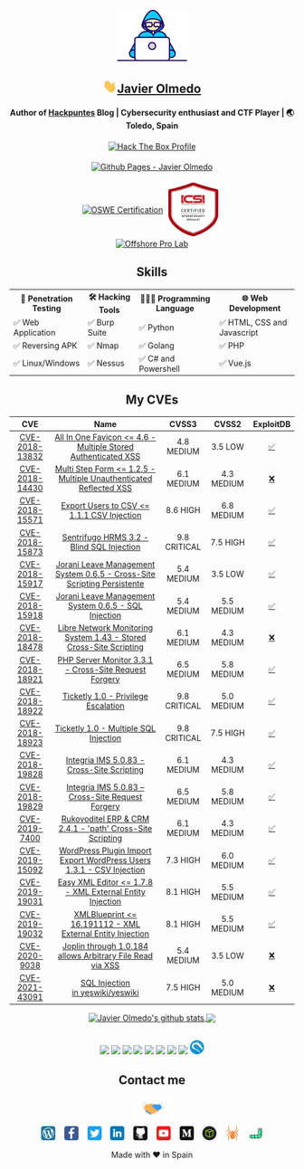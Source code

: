 <div align="center">

<img src="https://raw.githubusercontent.com/JavierOlmedo/JavierOlmedo/main/img/developer.gif" width="125px">
<h2><img src="https://raw.githubusercontent.com/JavierOlmedo/JavierOlmedo/main/img/hi.gif" width="25px"><a href="https://www.linkedin.com/in/jjavierolmedo/" target="_blank">Javier Olmedo</a></h2>

<!-- About me -->
<h4>Author of <a title="Hackpuntes" target="_blank" href="https://hackpuntes.com">Hackpuntes</a> Blog | Cybersecurity enthusiast and CTF Player | 🌏 Toledo, Spain </h4>

<a title="Hack The Box Profile" href="https://www.hackthebox.eu/profile/37005" target="_blank">
<img align="center" src="http://www.hackthebox.eu/badge/image/37005" alt="Hack The Box Profile"></a>
<br>
<br>
<a title="Github Pages - Javier Olmedo" href="https://javierolmedo.github.io" target="_blank">
<img align="center" src="https://badgen.net/badge/icon/github?icon=github&label=javierolmedo.github.io" alt="Github Pages - Javier Olmedo"></a>
<br>
<br>
<a title="OSWE Certification" href="https://www.credly.com/badges/818636d7-b447-42be-8f4f-cde81c44e26f" target="_blank">
<img align="center" src="https://images.credly.com/size/340x340/images/0a375324-4f9e-412d-b276-b6e96c428709/image.png" alt="OSWE Certification" height="100"></a>

<a title="ICSI | CNSS Certified Network Security Specialist" href="https://www.credential.net/ccca6121-5126-4eb4-b85e-618d3e9d668b#gs.0z7no9" target="_blank">
<img align="center" src="https://raw.githubusercontent.com/JavierOlmedo/JavierOlmedo/main/img/cnss.png" alt="OSWE Certification" height="100"></a>
<br>

<a title="Offshore Pro Lab" href="https://app.hackthebox.com/profile/37005" target="_blank">
<img align="center" src="https://raw.githubusercontent.com/JavierOlmedo/JavierOlmedo/main/img/offshore.gif" alt="Offshore Pro Lab" height="100"></a>
<br>

<!-- Skills -->
## Skills
<!-- Languages-->
<div style="width: 100%;">
<table>
<tbody>
<tr>
<th>🐞 Penetration Testing</td>
<th>🛠️ Hacking Tools</td>
<th>👨🏻‍💻 Programming Language</td>
<th>🌐 Web Development</td>
</tr>

<tr>
<td>✅ Web Application</td>
<td>✅ Burp Suite</td>
<td>✅ Python</td>
<td>✅ HTML, CSS and Javascript</td>
</tr>

<tr>
<td>✅ Reversing APK</td>
<td>✅ Nmap</td>
<td>✅ Golang</td>
<td>✅ PHP</td>
</tr>

<tr>
<td>✅ Linux/Windows</td>
<td>✅ Nessus</td>
<td>✅ C# and Powershell</td>
<td>✅ Vue.js</td>
</tr>

</tbody>
</table>
</div>


## My CVEs
<!-- CVEs -->

|                                       CVE                                       |                                                                                                  Name                                                                                                   |    CVSS3     |   CVSS2    |                     ExploitDB                     |     
|:-------------------------------------------------------------------------------:|:-------------------------------------------------------------------------------------------------------------------------------------------------------------------------------------------------------:|:------------:|:----------:|:-------------------------------------------------:| 
| [CVE-2018-13832](https://cve.mitre.org/cgi-bin/cvename.cgi?name=CVE-2018-13832) | [All In One Favicon <= 4.6 - Multiple Stored Authenticated XSS](https://hackpuntes.com/cve-2018-13832-wordpress-plugin-all-in-one-favicon-4-6-autenticado-multiples-cross-site-scripting-persistentes/) |  4.8 MEDIUM  |  3.5 LOW   | ​[✅](https://www.exploit-db.com/exploits/45056)​ | ​   
| [CVE-2018-14430](https://cve.mitre.org/cgi-bin/cvename.cgi?name=CVE-2018-14430) |                [Multi Step Form <= 1.2.5 - Multiple Unauthenticated Reflected XSS](https://hackpuntes.com/cve-2018-14430-wordpress-plugin-multi-step-form-125-multiples-xss-reflejados/)                |  6.1 MEDIUM  | 4.3 MEDIUM |  ​[❌](https://www.exploit-db.com/?author=9580)   | ​   
| [CVE-2018-15571](https://cve.mitre.org/cgi-bin/cvename.cgi?name=CVE-2018-15571) |                              [Export Users to CSV <= 1.1.1 CSV Injection](https://hackpuntes.com/cve-2018-15571-wordpress-plugin-export-users-to-csv-1-1-1-csv-injection/)                              |   8.6 HIGH   | 6.8 MEDIUM |  [✅](https://www.exploit-db.com/exploits/45206)  | ​   
| [CVE-2018-15873](https://cve.mitre.org/cgi-bin/cvename.cgi?name=CVE-2018-15873) |                                      [Sentrifugo HRMS 3.2 - Blind SQL Injection](https://hackpuntes.com/cve-2018-15873-sentrifugo-hrms-3-2-blind-sql-injection/)​                                       | 9.8 CRITICAL |  7.5 HIGH  | ​[✅](https://www.exploit-db.com/exploits/45266)  |     
| [CVE-2018-15917](https://cve.mitre.org/cgi-bin/cvename.cgi?name=CVE-2018-15917) |        [Jorani Leave Management System 0.6.5 - Cross-Site Scripting Persistente](https://hackpuntes.com/cve-2018-15917-jorani-leave-management-system-0-6-5-cross-site-scripting-persistente/)​         |  5.4 MEDIUM  |  3.5 LOW   | [✅](https://www.exploit-db.com/exploits/45338)​  |     
| [CVE-2018-15918](https://cve.mitre.org/cgi-bin/cvename.cgi?name=CVE-2018-15918) |                           [Jorani Leave Management System 0.6.5 - SQL Injection](https://hackpuntes.com/cve-2018-15918-jorani-leave-management-system-0-6-5-sql-injection/)​                            |  5.4 MEDIUM  | 5.5 MEDIUM |  [✅](https://www.exploit-db.com/exploits/45340)  |     
| [CVE-2018-18478](https://cve.mitre.org/cgi-bin/cvename.cgi?name=CVE-2018-18478) |                      [Libre Network Monitoring System 1.43 - Stored Cross-Site Scripting](https://hackpuntes.com/cve-2018-18478-libre-nms-1-43-cross-site-scripting-persistente/)​                      |  6.1 MEDIUM  | 4.3 MEDIUM |  ​[❌](https://www.exploit-db.com/?author=9580)​  |     
| [CVE-2018-18921](https://cve.mitre.org/cgi-bin/cvename.cgi?name=CVE-2018-18921) |                           [PHP Server Monitor 3.3.1 - Cross-Site Request Forgery](https://hackpuntes.com/cve-2018-18921-php-server-monitor-3-3-1-cross-site-request-forgery/)                           |  6.5 MEDIUM  | 5.8 MEDIUM |  [✅](https://www.exploit-db.com/exploits/45932)  | ​   
| [CVE-2018-18922](https://cve.mitre.org/cgi-bin/cvename.cgi?name=CVE-2018-18922) |                            [Ticketly 1.0 - Privilege Escalation](https://hackpuntes.com/cve-2018-18922-ticketly-1-0-escalacion-de-privilegios-crear-cuenta-administrador/)​                             | 9.8 CRITICAL | 5.0 MEDIUM | ​[✅](https://www.exploit-db.com/exploits/45892)  |     
| [CVE-2018-18923](https://cve.mitre.org/cgi-bin/cvename.cgi?name=CVE-2018-18923) |                                         [Ticketly 1.0 - Multiple SQL Injection](https://hackpuntes.com/cve-2018-18923-ticketly-1-0-multiples-sql-injections/)​                                          | 9.8 CRITICAL |  7.5 HIGH  |  [✅](https://www.exploit-db.com/exploits/45895)  |     
| [CVE-2018-19828](https://cve.mitre.org/cgi-bin/cvename.cgi?name=CVE-2018-19828) |                                [Integria IMS 5.0.83 - Cross-Site Scripting](https://hackpuntes.com/cve-2018-19828-integria-ims-5-0-83-cross-site-scripting-reflejado/)​                                 |  6.1 MEDIUM  | 4.3 MEDIUM | [✅](https://www.exploit-db.com/exploits/46012)​  |     
| [CVE-2018-19829](https://cve.mitre.org/cgi-bin/cvename.cgi?name=CVE-2018-19829) |                               [Integria IMS 5.0.83 – Cross-Site Request Forgery](https://hackpuntes.com/cve-2018-19829-integria-ims-5-0-83-cross-site-request-forgery/)​                                |  6.5 MEDIUM  | 5.8 MEDIUM |  [✅](https://www.exploit-db.com/exploits/46013)  |     
|  [CVE-2019-7400](https://cve.mitre.org/cgi-bin/cvename.cgi?name=CVE-2019-7400)  |                      [Rukovoditel ERP & CRM 2.4.1 - 'path' Cross-Site Scripting](https://hackpuntes.com/cve-2019-7400-rukovoditel-erp-crm-2-4-1-cross-site-scripting-reflejado/)​                       |  6.1 MEDIUM  | 4.3 MEDIUM | ​[✅](https://www.exploit-db.com/exploits/46608)​ |     
| [CVE-2019-15092](https://cve.mitre.org/cgi-bin/cvename.cgi?name=CVE-2019-15092) |                 [WordPress Plugin Import Export WordPress Users 1.3.1 - CSV Injection](https://hackpuntes.com/cve-2019-15092-wordpress-plugin-import-export-users-1-3-0-csv-injection/)                 |   7.3 HIGH   | 6.0 MEDIUM |  [✅](https://www.exploit-db.com/exploits/47303)  | ​   
| [CVE-2019-19031](https://cve.mitre.org/cgi-bin/cvename.cgi?name=CVE-2019-19031) |                                 [Easy XML Editor <= 1.7.8 - XML External Entity Injection](https://hackpuntes.com/cve-2019-19031-easy-xml-editor-1-7-8-inyeccion-xml/)​                                 |   8.1 HIGH   | 5.5 MEDIUM | ​[✅](https://www.exploit-db.com/exploits/47945)​ |     
| [CVE-2019-19032](https://cve.mitre.org/cgi-bin/cvename.cgi?name=CVE-2019-19032) |                                [XMLBlueprint <= 16.191112 - XML External Entity Injection](https://hackpuntes.com/cve-2019-19032-xmlblueprint-16-191112-inyeccion-xml/)                                 |   8.1 HIGH   | 5.5 MEDIUM |  [✅](https://www.exploit-db.com/exploits/47974)  |     
|  [CVE-2020-9038](https://cve.mitre.org/cgi-bin/cvename.cgi?name=CVE-2020-9038)  |                            [Joplin through 1.0.184 allows Arbitrary File Read via XSS](https://github.com/laurent22/joplin/commit/3db47b575b9cb0a765da3d283baa2c065df0d0bc)                             |  5.4 MEDIUM  |  3.5 LOW   |  [❌](https://www.exploit-db.com/?author=9580)​   |     
| [CVE-2021-43091](https://cve.mitre.org/cgi-bin/cvename.cgi?name=CVE-2021-43091) |                                                  [SQL Injection in yeswiki/yeswiki](https://huntr.dev/bounties/07f245a7-ee9f-4b55-a0cc-13d5cb1be6e0/)                                                   |   7.5 HIGH   | 5.0 MEDIUM |  [❌](https://www.exploit-db.com/?author=9580)​   |     



<!-- GitHub Stats -->
<div style="width: 100%;">
<a href="https://hackpuntes.com" target="_blank">
  <img align="center" src="https://github-readme-stats.vercel.app/api?username=JavierOlmedo&show_icons=true&include_all_commits=true&theme=dark" height="150" alt="Javier Olmedo's github stats"  />
</a>

<a href="https://github.com/JavierOlmedo" target="_blank">
  <img align="center" src="https://github-readme-stats.vercel.app/api/top-langs/?username=JavierOlmedo&layout=compact&theme=dark" height="150"/>
</a>
<!--
<a href="https://github.com/JavierOlmedo"><img src="https://activity-graph.herokuapp.com/graph?username=JavierOlmedo&bg_color=0D1117&color=5BCDEC&line=5BCDEC&point=FFFFFF&hide_border=true" />
</a>
-->
</div>

<br>

<!-- Fav Tech -->
<!-- ## Fav Tech -->
<p>
  <img width="10%" src="https://www.vectorlogo.zone/logos/python/python-ar21.svg" />
  <img width="10%" src="https://www.vectorlogo.zone/logos/golang/golang-ar21.svg" />
  <img width="10%" src="https://www.vectorlogo.zone/logos/gnu_bash/gnu_bash-ar21.svg" />
  <img width="10%" src="https://www.vectorlogo.zone/logos/java/java-ar21.svg" />
  <img width="10%" src="https://www.vectorlogo.zone/logos/linux/linux-ar21.svg" />
  <img width="10%" src="https://www.vectorlogo.zone/logos/android/android-ar21.svg" />
  <img width="10%" src="https://www.vectorlogo.zone/logos/php/php-ar21.svg" />
  <img width="10%" src="https://www.vectorlogo.zone/logos/visualstudio_code/visualstudio_code-ar21.svg" />
  <img width="5%"  src="https://raw.githubusercontent.com/JavierOlmedo/JavierOlmedo/main/img/kali.png" />
</p>

<!-- Links -->
<!--## Links -->
## Contact me

<div style="width: 100%;">
<img src="https://raw.githubusercontent.com/JavierOlmedo/JavierOlmedo/main/img/handshake.gif" width="75px">

<a href="https://hackpuntes.com" target="_blank"><img height="25" src="https://raw.githubusercontent.com/JavierOlmedo/JavierOlmedo/main/img/wordpress.svg"></a>&nbsp;&nbsp;&nbsp;
<a href="https://www.facebook.com/hackpuntes" target="_blank"><img height="25" src="https://raw.githubusercontent.com/JavierOlmedo/JavierOlmedo/main/img/facebook.svg"></a>&nbsp;&nbsp;&nbsp;
<a href="https://twitter.com/jjavierolmedo" target="_blank"><img height="25" src="https://raw.githubusercontent.com/JavierOlmedo/JavierOlmedo/main/img/twitter.svg"></a>&nbsp;&nbsp;&nbsp;
<a href="https://www.linkedin.com/in/jjavierolmedo/" target="_blank"><img height="25" src="https://raw.githubusercontent.com/JavierOlmedo/JavierOlmedo/main/img/linkedin.svg"></a>&nbsp;&nbsp;&nbsp;
<a href="https://github.com/JavierOlmedo" target="_blank"><img height="25" src="https://raw.githubusercontent.com/JavierOlmedo/JavierOlmedo/main/img/github.svg"></a>&nbsp;&nbsp;&nbsp;
<a href="https://www.youtube.com/channel/UCBYLZkWHGMYo12nAD_HMRJw" target="_blank"><img height="25" src="https://raw.githubusercontent.com/JavierOlmedo/JavierOlmedo/main/img/youtube.svg"></a>&nbsp;&nbsp;&nbsp;
<a href="https://medium.com/@javierolmedo" target="_blank"><img height="25" src="https://raw.githubusercontent.com/JavierOlmedo/JavierOlmedo/main/img/medium.svg"></a>&nbsp;&nbsp;&nbsp;
<a href="https://www.hackthebox.eu/profile/37005" target="_blank"><img height="25" src="https://raw.githubusercontent.com/JavierOlmedo/JavierOlmedo/main/img/htb.png"></a>&nbsp;&nbsp;&nbsp;
<a href="https://www.exploit-db.com/?author=9580" target="_blank"><img height="25" src="https://raw.githubusercontent.com/JavierOlmedo/JavierOlmedo/main/img/spider.svg"></a>&nbsp;&nbsp;&nbsp;
<a href="https://0day.today/author/33736" target="_blank"><img height="25" src="https://raw.githubusercontent.com/JavierOlmedo/JavierOlmedo/main/img/worm.svg"></a>
</div>

<!-- ❤️ -->
Made with ❤️ in Spain

</div>
